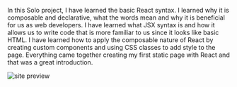 In this Solo project, I have learned the basic React syntax.
I learned why it is composable and declarative, what the words mean and why it is beneficial for us as web developers.
I have learned what JSX syntax is and how it allows us to write code that is more familiar to us since it looks like basic HTML.
I have learned how to apply the composable nature of React by creating custom components and using CSS classes to add style to the page.
Everything came together creating my first static page with React and that  was a great introduction.


![site preview](https://user-images.githubusercontent.com/105444897/188878616-a1380a73-675a-4120-a4d7-0bf947064502.png)

